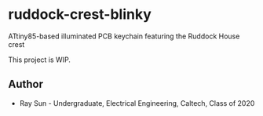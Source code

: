 # ruddock-crest-blinky
ATtiny85-based illuminated PCB keychain featuring the Ruddock House crest

This project is WIP.

## Author
- Ray Sun - Undergraduate, Electrical Engineering, Caltech, Class of 2020
